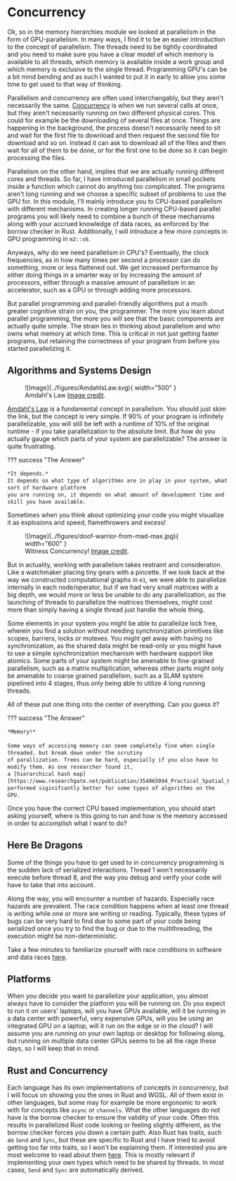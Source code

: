 # Concurrency
Ok, so in the memory hierarchies module we looked at parallelism in the form of GPU-parallelism. In many ways,
I find it to be an easier introduction to the concept of parallelism. The threads need to be tightly coordinated
and you need to make sure you have a clear model of which memory is available to all threads, which memory is
available inside a work group and which memory is exclusive to the single thread. Programming GPU's can be a bit
mind bending and as such I wanted to put it in early to allow you some time to get used to that way of thinking.

Parallelism and concurrency are often used interchangably, but they aren't necessarily the same.
[Concurrency][0] is when we run several calls at once, but they aren't necessarily running on two
different physical cores. This could for example be the downloading of several files at once. Things are
happening in the background, the process doesn't necessarily need to sit and wait for the first file
to download and then request the second file for download and so on. Instead it can ask to download
all of the files and then wait for all of them to be done, or for the first one to be done so it can
begin processing the files.

Parallelism on the other hand, implies that we are actually running different cores and threads.
So far, I have introduced parallelism in small pockets inside a function which cannot do anything
too complicated. The programs aren't long running and we choose a specific subset of problems to
use the GPU for. In this module, I'll mainly introduce you to CPU-based parallelism with different
mechanisms. In creating longer running CPU-based parallel programs you will likely need to combine
a bunch of these mechanisms along with your accrued knowledge of data races, as enforced by the
borrow checker in Rust. Additionally, I will introduce a few more concepts in GPU programming in ```m2::s6```.

Anyways, why do we need parallelism in CPU's? Eventually, the clock frequencies, as in how many times
per second a processor can do something, more or less flattened out. We get increased performance by
either doing things in a smarter way or by increasing the amount of processors, either through
a massive amount of parallelism in an accelerator, such as a GPU or through adding more processors.

But parallel programming and parallel-friendly algorithms put a much greater cognitive strain on
you, the programmer. The more you learn about parallel programming, the more you will see that
the basic components are actually quite simple. The strain lies in thinking about
parallelism and who owns what memory at which time. This is critical in not just getting
faster programs, but retaining the correctness of your program from before you started parallelizing it.

## Algorithms and Systems Design

<figure markdown>
![Image](../figures/AmdahlsLaw.svg){ width="500" }
<figcaption>
Amdahl's Law
<a href="https://en.wikipedia.org/wiki/Amdahl%27s_law">
Image credit</a>.
</figcaption>
</figure>

[Amdahl's Law][1] is a fundamental concept in parallelism. You should just skim the link, but the concept is
very simple. If 90% of your program is infinitely parallelizable, you will still be left with a runtime of
10% of the original runtime - if you take parallelization to the absolute limit. But how do you actually
gauge which parts of your system are parallelizable? The answer is quite frustrating.

??? success "The Answer"

    *It depends.*
    It depends on what type of algorithms are in play in your system, what sort of hardware platform
    you are running on, it depends on what amount of development time and skill you have available.

Sometimes when you think about optimizing your code you might visualize it as explosions and
speed, flamethrowers and excess!

<figure markdown>
![Image](../figures/doof-warrior-from-mad-max.jpg){ width="600" }
<figcaption>
Witness Concurrency!
<a href="https://www.ultimate-guitar.com/news/community_feed/mad_max_doof_warrior_inspired_flamethrower_ukulele.html">
Image credit</a>.
</figcaption>
</figure>

But in actuality, working with parallelism takes restraint and consideration. Like a watchmaker placing
tiny gears with a pincette. If we look back at the way we constructed computational graphs in
```m1```, we were able to parallelize internally in each node/operator, but if we had very small
matrices with a big depth, we would more or less be unable to do any parallelization, as the launching
of threads to parallelize the matrices themselves, might cost more than simply having a single thread just
handle the whole thing.

Some elements in your system you might be able to parallelize lock free, wherein you find a solution
without needing synchronization primitives like scopes, barriers, locks or mutexes. You might get
away with having no synchronization, as the shared data might be read-only or you might have to use a
simple synchronization mechanism with hardware support like atomics. Some parts of your system might be
amenable to fine-grained parallelism, such as a matrix multiplication, whereas other parts might only be
amenable to coarse grained parallelism, such as a SLAM system pipelined into 4 stages, thus only being
able to utilize 4 long running threads.

All of these put one thing into the center of everything. Can you guess it?

??? success "The Answer"

    *Memory!*

    Some ways of accessing memory can seem completely fine when single threaded, but break down under the scrutiny
    of parallization. Trees can be hard, especially if you also have to modify them. As one researcher found it,
    a [hierarchical hash map][https://www.researchgate.net/publication/354065094_Practical_Spatial_Hash_Map_Updates]
    performed siginifcantly better for some types of algorithms on the GPU.

Once you have the correct CPU based implementation, you should start asking yourself, where is this going to
run and how is the memory accessed in order to accomplish what I want to do?

## Here Be Dragons
Some of the things you have to get used to in concurrency programming is the sudden lack of serialized
interactions. Thread 1 won't necessarily execute before thread 8, and the way you debug and verify your code
will have to take that into account.

Along the way, you will encounter a number of hazards. Especially race hazards are prevalent. The race condition
happens when at least one thread is writing while one or more are writing or reading. Typically, these types
of bugs can be very hard to find due to some part of your code being serialized once you try to find the bug or
due to the multithreading, the execution might be non-deterministic.

Take a few minutes to familiarize yourself with race conditions in software and data races [here][3].

## Platforms
When you decide you want to parallelize your application, you almost always have to consider the platform you
will be running on. Do you expect to run it on users' laptops, will you have GPUs available, will it be running
in a data center with powerful, very expensive GPUs, will you be using an integrated GPU on a laptop, will
it run on the edge or in the cloud? I will assume you are running on your own laptop or desktop for following
along, but running on multiple data center GPUs seems to be all the rage these days, so I will keep that in mind.

## Rust and Concurrency
Each language has its own implementations of concepts in concurrency, but I will focus on showing you the ones
in Rust and WGSL. All of them exist in other languages, but some may for example be more ergonomic to work with
for concepts like ```async``` or ```channels```. What the other languages do not have is the borrow checker to
ensure the validity of your code. Often this results in parallelized Rust code looking or feeling slightly
different, as the borrow checker forces you down a certain path. Also Rust has traits, such as ```Send```
and ```Sync```, but these are specific to Rust and I have tried to avoid getting too far into traits,
so I won't be explaining them. If interested you are most welcome to read about them [here][4].
This is mostly relevant if implementing your own types which need to be shared by threads. In most
cases, ```Send``` and ```Sync``` are automatically derived.

[0]: https://en.wikipedia.org/wiki/Concurrency_(computer_science)
[1]: https://en.wikipedia.org/wiki/Amdahl%27s_law
[3]: https://en.wikipedia.org/wiki/Race_condition
[4]: https://doc.rust-lang.org/nomicon/send-and-sync.html
